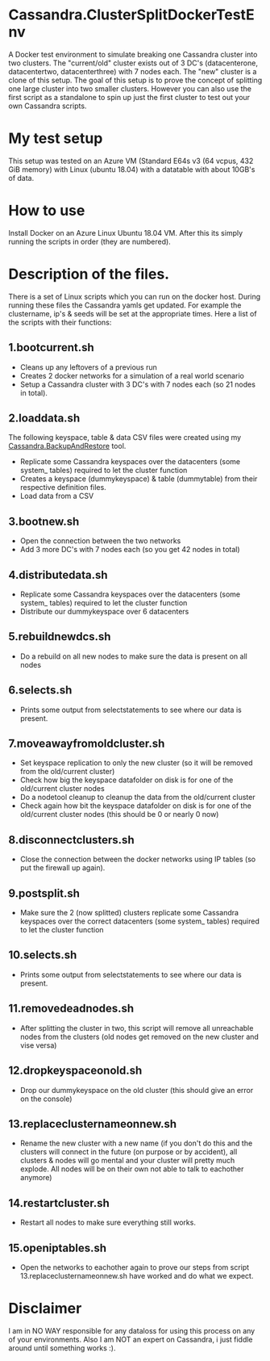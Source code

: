 # Cassandra.ClusterSplitDockerTestEnv
A Docker test environment to simulate breaking one Cassandra cluster into two clusters. The "current/old" cluster exists out of 3 DC's (datacenterone, datacentertwo, datacenterthree) with 7 nodes each. The "new" cluster is a clone of this setup. The goal of this setup is to prove the concept of splitting one large cluster into two smaller clusters. However you can also use the first script as a standalone to spin up just the first cluster to test out your own Cassandra scripts.

# My test setup
This setup was tested on an Azure VM (Standard E64s v3 (64 vcpus, 432 GiB memory) with Linux (ubuntu 18.04) with a datatable with about 10GB's of data.

# How to use
Install Docker on an Azure Linux Ubuntu 18.04 VM. After this its simply running the scripts in order (they are numbered).

# Description of the files.
There is a set of Linux scripts which you can run on the docker host. During running these files the Cassandra yamls get updated. For example the clustername, ip's & seeds will be set at the appropriate times. Here a list of the scripts with their functions:

## 1.bootcurrent.sh
- Cleans up any leftovers of a previous run
- Creates 2 docker networks for a simulation of a real world scenario
- Setup a Cassandra cluster with 3 DC's with 7 nodes each (so 21 nodes in total).

## 2.loaddata.sh
The following keyspace, table & data CSV files were created using my [Cassandra.BackupAndRestore](https://github.com/RobHofmann/Cassandra.BackupAndRestore) tool.
 - Replicate some Cassandra keyspaces over the datacenters (some system_ tables) required to let the cluster function
 - Creates a keyspace (dummykeyspace) & table (dummytable) from their respective definition files.
 - Load data from a CSV

## 3.bootnew.sh
 - Open the connection between the two networks
 - Add 3 more DC's with 7 nodes each (so you get 42 nodes in total)

## 4.distributedata.sh
 - Replicate some Cassandra keyspaces over the datacenters (some system_ tables) required to let the cluster function
 - Distribute our dummykeyspace over 6 datacenters

## 5.rebuildnewdcs.sh
 - Do a rebuild on all new nodes to make sure the data is present on all nodes

## 6.selects.sh
 - Prints some output from selectstatements to see where our data is present.

## 7.moveawayfromoldcluster.sh
 - Set keyspace replication to only the new cluster (so it will be removed from the old/current cluster)
 - Check how big the keyspace datafolder on disk is for one of the old/current cluster nodes
 - Do a nodetool cleanup to cleanup the data from the old/current cluster
 - Check again how bit the keyspace datafolder on disk is for one of the old/current cluster nodes (this should be 0 or nearly 0 now)

## 8.disconnectclusters.sh
 - Close the connection between the docker networks using IP tables (so put the firewall up again).

## 9.postsplit.sh
 - Make sure the 2 (now splitted) clusters replicate some Cassandra keyspaces over the correct datacenters (some system_ tables) required to let the cluster function

## 10.selects.sh
 - Prints some output from selectstatements to see where our data is present.

## 11.removedeadnodes.sh
 - After splitting the cluster in two, this script will remove all unreachable nodes from the clusters (old nodes get removed on the new cluster and vise versa)

## 12.dropkeyspaceonold.sh
 - Drop our dummykeyspace on the old cluster (this should give an error on the console)

## 13.replaceclusternameonnew.sh
 - Rename the new cluster with a new name (if you don't do this and the clusters will connect in the future (on purpose or by accident), all clusters & nodes will go mental and your cluster will pretty much explode. All nodes will be on their own not able to talk to eachother anymore)

## 14.restartcluster.sh
 - Restart all nodes to make sure everything still works.

## 15.openiptables.sh
 - Open the networks to eachother again to prove our steps from script 13.replaceclusternameonnew.sh have worked and do what we expect.

# Disclaimer
I am in NO WAY responsible for any dataloss for using this process on any of your environments. Also I am NOT an expert on Cassandra, i just fiddle around until something works :).